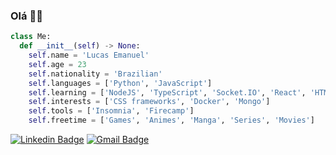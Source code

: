 ### Olá 👋🏼
```python
class Me:
  def __init__(self) -> None:
    self.name = 'Lucas Emanuel'
    self.age = 23
    self.nationality = 'Brazilian'
    self.languages = ['Python', 'JavaScript']
    self.learning = ['NodeJS', 'TypeScript', 'Socket.IO', 'React', 'HTML', 'CSS']
    self.interests = ['CSS frameworks', 'Docker', 'Mongo']
    self.tools = ['Insomnia', 'Firecamp']
    self.freetime = ['Games', 'Animes', 'Manga', 'Series', 'Movies']
```

[![Linkedin Badge](https://img.shields.io/badge/-LinkedIn-blue?style=flat-square&logo=Linkedin&logoColor=white&link=https://www.linkedin.com/in/lucasemanuel8x/)](https://www.linkedin.com/in/lucasemanuel8x/)
[![Gmail Badge](https://img.shields.io/badge/-Gmail-c14438?style=flat-square&logo=Gmail&logoColor=white&link=mailto:lucasemanuel8x@gmail.com)](mailto:lucasemanuel8x@gmail.com)
 

<!--
**Lucas8x/Lucas8x** is a ✨ _special_ ✨ repository because its `README.md` (this file) appears on your GitHub profile.

Here are some ideas to get you started:

- 🔭 I’m currently working on ...
- 🌱 I’m currently learning ...
- 👯 I’m looking to collaborate on ...
- 🤔 I’m looking for help with ...
- 💬 Ask me about ...
- 📫 How to reach me: ...
- 😄 Pronouns: ...
- ⚡ Fun fact: ...
-->
